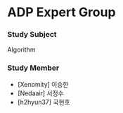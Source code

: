 # ADP Expert Group #

### Study Subject ###
Algorithm

### Study Member ###
* [Xenomity] 이승한
* [Nedaair] 서정수
* [h2hyun37] 국현호